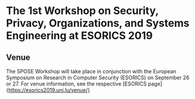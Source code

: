 
# The 1st Workshop on Security, Privacy, Organizations, and Systems Engineering at ESORICS 2019

## Venue

The SPOSE Workshop will take place in conjunction with the European Symposium on Research in Computer Security (ESORICS) on September 26 or 27. For venue information, see the respective [ESORICS page]{https://esorics2019.uni.lu/venue/}
